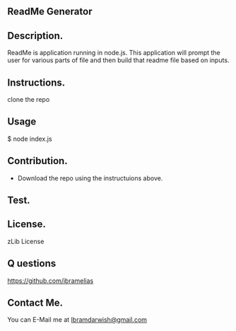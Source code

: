 
  ## ReadMe Generator

  ## Description.
  ReadMe is application running in node.js. This application will prompt the user for various parts of file and then build that readme file based on inputs.

  ## Instructions.
  clone the repo

  ## Usage
  $ node index.js


  ## Contribution.
  * Download the repo using the instructuions above.


  ## Test.
  


  ## License.
  zLib License

  ## Q uestions
  https://github.com/ibramelias

  ## Contact Me.
  You can E-Mail me at Ibramdarwish@gmail.com


  